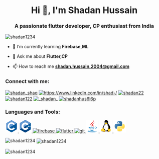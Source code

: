 <h1 align="center">Hi 👋, I'm Shadan Hussain</h1>
<h3 align="center">A passionate flutter developer, CP enthusiast from India</h3>

<p align="left"> <img src="https://komarev.com/ghpvc/?username=shadan1234&label=Profile%20views&color=0e75b6&style=flat" alt="shadan1234" /> </p>

- 🌱 I’m currently learning **Firebase,ML**

- 💬 Ask me about **Flutter,CP**

- 📫 How to reach me **shadan.hussain.2004@gmail.com**

<h3 align="left">Connect with me:</h3>
<p align="left">
<a href="https://twitter.com/shadan_shaq" target="blank"><img align="center" src="https://raw.githubusercontent.com/rahuldkjain/github-profile-readme-generator/master/src/images/icons/Social/twitter.svg" alt="shadan_shaq" height="30" width="40" /></a>
<a href="https://linkedin.com/in/https://www.linkedin.com/in/shad-/" target="blank"><img align="center" src="https://raw.githubusercontent.com/rahuldkjain/github-profile-readme-generator/master/src/images/icons/Social/linked-in-alt.svg" alt="https://www.linkedin.com/in/shad-/" height="30" width="40" /></a>
<a href="https://www.codechef.com/users/shadan22" target="blank"><img align="center" src="https://cdn.jsdelivr.net/npm/simple-icons@3.1.0/icons/codechef.svg" alt="shadan22" height="30" width="40" /></a>
<a href="https://codeforces.com/profile/shadan122" target="blank"><img align="center" src="https://raw.githubusercontent.com/rahuldkjain/github-profile-readme-generator/master/src/images/icons/Social/codeforces.svg" alt="shadan122" height="30" width="40" /></a>
<a href="https://www.leetcode.com/_shadan_" target="blank"><img align="center" src="https://raw.githubusercontent.com/rahuldkjain/github-profile-readme-generator/master/src/images/icons/Social/leet-code.svg" alt="_shadan_" height="30" width="40" /></a>
<a href="https://auth.geeksforgeeks.org/user/shadanhus6l6p" target="blank"><img align="center" src="https://raw.githubusercontent.com/rahuldkjain/github-profile-readme-generator/master/src/images/icons/Social/geeks-for-geeks.svg" alt="shadanhus6l6p" height="30" width="40" /></a>
</p>

<h3 align="left">Languages and Tools:</h3>
<p align="left"> <a href="https://www.cprogramming.com/" target="_blank" rel="noreferrer"> <img src="https://raw.githubusercontent.com/devicons/devicon/master/icons/c/c-original.svg" alt="c" width="40" height="40"/> </a> <a href="https://www.w3schools.com/cpp/" target="_blank" rel="noreferrer"> <img src="https://raw.githubusercontent.com/devicons/devicon/master/icons/cplusplus/cplusplus-original.svg" alt="cplusplus" width="40" height="40"/> </a> <a href="https://firebase.google.com/" target="_blank" rel="noreferrer"> <img src="https://www.vectorlogo.zone/logos/firebase/firebase-icon.svg" alt="firebase" width="40" height="40"/> </a> <a href="https://flutter.dev" target="_blank" rel="noreferrer"> <img src="https://www.vectorlogo.zone/logos/flutterio/flutterio-icon.svg" alt="flutter" width="40" height="40"/> </a> <a href="https://git-scm.com/" target="_blank" rel="noreferrer"> <img src="https://www.vectorlogo.zone/logos/git-scm/git-scm-icon.svg" alt="git" width="40" height="40"/> </a> <a href="https://www.java.com" target="_blank" rel="noreferrer"> <img src="https://raw.githubusercontent.com/devicons/devicon/master/icons/java/java-original.svg" alt="java" width="40" height="40"/> </a> <a href="https://www.linux.org/" target="_blank" rel="noreferrer"> <img src="https://raw.githubusercontent.com/devicons/devicon/master/icons/linux/linux-original.svg" alt="linux" width="40" height="40"/> </a> <a href="https://www.python.org" target="_blank" rel="noreferrer"> <img src="https://raw.githubusercontent.com/devicons/devicon/master/icons/python/python-original.svg" alt="python" width="40" height="40"/> </a> </p>

<p><img align="left" src="https://github-readme-stats.vercel.app/api/top-langs?username=shadan1234&show_icons=true&locale=en&layout=compact" alt="shadan1234" /></p>

<p>&nbsp;<img align="center" src="https://github-readme-stats.vercel.app/api?username=shadan1234&show_icons=true&locale=en" alt="shadan1234" /></p>

<p><img align="center" src="https://github-readme-streak-stats.herokuapp.com/?user=shadan1234&" alt="shadan1234" /></p>
